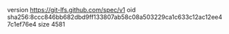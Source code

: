 version https://git-lfs.github.com/spec/v1
oid sha256:8ccc846bb682dbd9ff133807ab58c08a503229ca1c633c12ac12ee47c1ef76e4
size 4581
